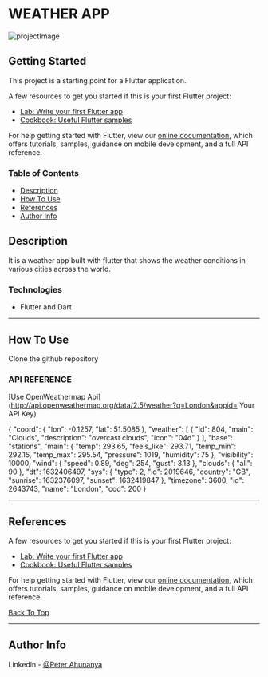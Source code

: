 # WEATHER APP

![projectImage](https://user-images.githubusercontent.com/65512288/134526196-27992ba6-37b5-4a8e-9aff-b790c389680a.jpeg)


## Getting Started

This project is a starting point for a Flutter application.

A few resources to get you started if this is your first Flutter project:

- [Lab: Write your first Flutter app](https://flutter.dev/docs/get-started/codelab)
- [Cookbook: Useful Flutter samples](https://flutter.dev/docs/cookbook)

For help getting started with Flutter, view our
[online documentation](https://flutter.dev/docs), which offers tutorials,
samples, guidance on mobile development, and a full API reference.


### Table of Contents
- [Description](#description)
- [How To Use](#how-to-use)
- [References](#references)
- [Author Info](#author-info)


## Description

It is a weather app built with flutter that shows the weather conditions in various cities across the world.

### Technologies

- Flutter and Dart

---

## How To Use

Clone the github repository

### API REFERENCE

[Use OpenWeathermap Api](http://api.openweathermap.org/data/2.5/weather?q=London&appid= Your API Key)

{
  "coord": {
    "lon": -0.1257,
    "lat": 51.5085
  },
  "weather": [
    {
      "id": 804,
      "main": "Clouds",
      "description": "overcast clouds",
      "icon": "04d"
    }
  ],
  "base": "stations",
  "main": {
    "temp": 293.65,
    "feels_like": 293.71,
    "temp_min": 292.15,
    "temp_max": 295.54,
    "pressure": 1019,
    "humidity": 75
  },
  "visibility": 10000,
  "wind": {
    "speed": 0.89,
    "deg": 254,
    "gust": 3.13
  },
  "clouds": {
    "all": 90
  },
  "dt": 1632406497,
  "sys": {
    "type": 2,
    "id": 2019646,
    "country": "GB",
    "sunrise": 1632376097,
    "sunset": 1632419847
  },
  "timezone": 3600,
  "id": 2643743,
  "name": "London",
  "cod": 200
}


---

## References

A few resources to get you started if this is your first Flutter project:

- [Lab: Write your first Flutter app](https://flutter.dev/docs/get-started/codelab)
- [Cookbook: Useful Flutter samples](https://flutter.dev/docs/cookbook)

For help getting started with Flutter, view our
[online documentation](https://flutter.dev/docs), which offers tutorials,
samples, guidance on mobile development, and a full API reference.

[Back To Top](#weather-app)

---

## Author Info

Linkedln - [@Peter Ahunanya](https://www.linkedin.com/in/peter-ahunanya-b18a82209/)
 
